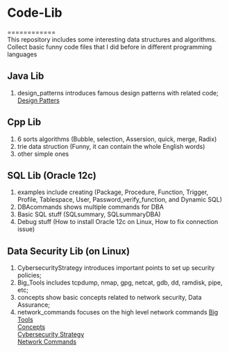 # Code-Lib
============  
This repository includes some interesting data structures and algorithms.
Collect basic funny code files that I did before in different programming languages

Java Lib
--------
1. design_patterns introduces famous design patterns with related code;
   [Design Patters](https://github.com/mndarren/Code-Lib/blob/master/java_lib/design_patterns.md)

Cpp Lib
-------
1. 6 sorts algorithms (Bubble, selection, Assersion, quick, merge, Radix)
2. trie data struction (Funny, it can contain the whole English words)
3. other simple ones

SQL Lib (Oracle 12c)
--------------------
1. examples include creating (Package, Procedure, Function, Trigger, Profile, Tablespace, User, Password_verify_function, and Dynamic SQL)
2. DBAcommands shows multiple commands for DBA
3. Basic SQL stuff (SQLsummary, SQLsummaryDBA)
4. Debug stuff (How to install Oracle 12c on Linux, How to fix connection issue)

Data Security Lib (on Linux)
----------------------------
1. CybersecurityStrategy introduces important points to set up security policies;
2. Big_Tools includes tcpdump, nmap, gpg, netcat, gdb, dd, ramdisk, pipe, etc;
3. concepts show basic concepts related to network security, Data Assurance;
4. network_commands focuses on the high level network commands
[Big Tools](https://github.com/mndarren/Code-Lib/blob/master/Data_Security_lib/Big_Tools.md)  
[Concepts](https://github.com/mndarren/Code-Lib/blob/master/Data_Security_lib/concepts.md)  
[Cybersecurity Strategy](https://github.com/mndarren/Code-Lib/blob/master/Data_Security_lib/CybersecurityStrategy.md)  
[Network Commands](https://github.com/mndarren/Code-Lib/blob/master/Data_Security_lib/network_commands.md)
